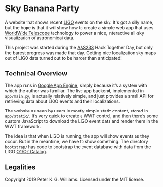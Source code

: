 # Sky Banana Party

A website that shows recent [LIGO](https://www.ligo.org/) events on the sky.
It's got a silly name, but the hope is that it will show how to create a
simple web app that uses
[WorldWide Telescope](http://www.worldwidetelescope.org/) technology to power
a nice, interactive all-sky visualization of astronomical data.

This project was started during the [AAS233](https://aas.org/meetings/aas233)
Hack Together Day, but only the barest progress was made that day. Getting
nice localization sky maps out of LIGO data turned out to be harder than
anticipated!

## Technical Overview

The app runs in [Google App Engine](https://cloud.google.com/appengine/),
simply because it’s a system with which the author was familiar. The live app
backend, implemented in `app/main.py`, is actually relatively simple, and just
provides a small API for retrieving data about LIGO events and their
localizations.

The website as seen by users is mostly simple static content, stored in
`app/static/`. It’s very quick to create a WWT control, and then there’s some
custom JavaScript to download the LIGO event data and render them in the WWT
framework.

The idea is that when LIGO is running, the app will show events as they occur.
But in the meantime, we have to show something. The directory `bootstrap/` has
code to bootstrap the event database with data from the LIGO
[O1/O2 Catalog](https://www.ligo.org/detections/O1O2catalog.php).

## Legalities

Copyright 2019 Peter K. G. Williams. Licensed under the MIT license.
